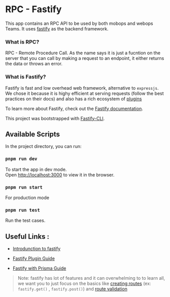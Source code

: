 # RPC - Fastify

This app contains an RPC API to be used by both mobops and webops Teams. It uses [fastify](https://www.fastify.io) as the backend framework.

### What is RPC?

RPC - Remote Procedure Call. As the name says it is just a fucntion on the server that you can call by making a request to an endpoint, it either returns the data or throws an error.

### What is Fastify?

Fastify is fast and low overhead web framework, alternative to `expressjs`. We chose it because it is highy efficient at serving requests (follow the best practices on their docs) and also has a rich ecosystem of [plugins](https://www.fastify.io/ecosystem/)

To learn more about Fastify, check out the [Fastify documentation](https://www.fastify.io/docs/latest/).

This project was bootstrapped with [Fastify-CLI](https://www.npmjs.com/package/fastify-cli).

## Available Scripts

In the project directory, you can run:

### `pnpm run dev`

To start the app in dev mode.\
Open [http://localhost:3000](http://localhost:3000) to view it in the browser.

### `pnpm run start`

For production mode

### `pnpm run test`

Run the test cases.

## Useful Links :

- [Introdunction to fastify](https://youtu.be/Lk-uVEVGxOA)

- [Fastify Plugin Guide](https://www.fastify.io/docs/latest/Guides/Plugins-Guide/)

- [Fastify with Prisma Guide](https://www.prisma.io/fastify)

> Note: fastify has lot of features and it can overwhelming to to learn all, we want you to just focus on the basics like [creating routes](https://www.fastify.io/docs/latest/Reference/Routes/) (ex: `fastify.get()` , `fastify.post()`) and [route validation](https://www.fastify.io/docs/latest/Reference/Validation-and-Serialization/)

